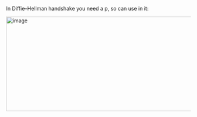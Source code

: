 In Diffie–Hellman handshake you need a p, so can use in it:

<img width="802" height="257" alt="image" src="https://github.com/user-attachments/assets/52f4d0cf-c76a-4a79-b3d3-d3867d1e3de5" />
